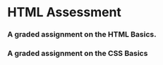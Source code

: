 # HTML Assessment

### A graded assignment on the HTML Basics.

### A graded assignment on the CSS Basics

